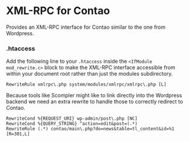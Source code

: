 # XML-RPC for Contao

Provides an XML-RPC interface for Contao similar to the one from Wordpress.

### .htaccess
Add the following line to your `.htaccess` inside the `<IfModule mod_rewrite.c>` block to make the XML-RPC interface accessible from within your document root rather than just the modules subdirectory.
```
RewriteRule xmlrpc\.php system/modules/xmlrpc/xmlrpc\.php [L]
```
<!--
To prevent caching of responses add the following snippet inside your `<IfModule mod_expires.c>` block.
```
<FilesMatch "xmlrpc.php">
    Expires "access"
</FilesMatch>
```
-->
Because tools like Scompler might like to link directly into the Wordpress backend
we need an extra rewrite to handle those to correctly redirect to Contao.
```
RewriteCond %{REQUEST_URI} wp-admin/post\.php [NC]
RewriteCond %{QUERY_STRING} ^action=edit&post=(.*)
RewriteRule (.*) contao/main\.php?do=news&table=tl_content&id=%1 [R=301,L]
```